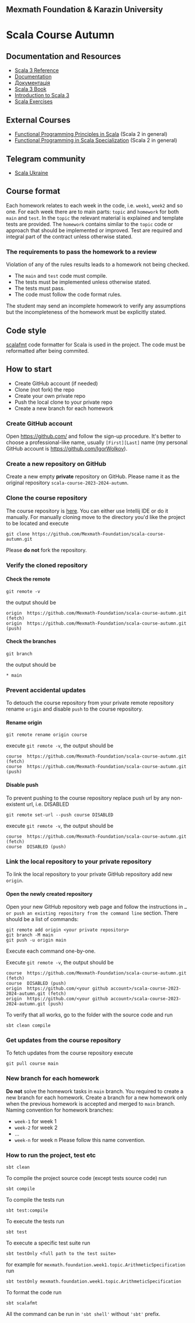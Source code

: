 ## Mexmath Foundation & Karazin University 
# Scala Course Autumn

## Documentation and Resources
* [Scala 3 Reference](https://docs.scala-lang.org/scala3/reference/)
* [Documentation](https://docs.scala-lang.org/)
* [Документація](https://docs.scala-lang.org/uk/)
* [Scala 3 Book](https://docs.scala-lang.org/scala3/book/introduction.html)
* [Introduction to Scala 3](https://www.baeldung.com/scala/dotty-scala-3)
* [Scala Exercises](https://www.scala-exercises.org/)

## External Courses
* [Functional Programming Principles in Scala](https://www.coursera.org/learn/scala-functional-programming?specialization=scala) (Scala 2 in general)
* [Functional Programming in Scala Specialization](https://www.coursera.org/specializations/scala) (Scala 2 in general)

## Telegram community
* [Scala Ukraine](https://t.me/scala_ukraine)

## Course format
Each homework relates to each week in the code, i.e. `week1`, `week2` and so one. 
For each week there are to main parts: `topic` and `homework` for both `main` and `test`. 
In the `topic` the relevant material is explained and template tests are provided. 
The `homework` contains similar to the `topic` code or approach that should be implemented or improved.
Test are required and integral part of the contract unless otherwise stated. 

### The requirements to pass the homework to a review
Violation of any of the rules results leads to a homework not being checked.
* The `main` and `test` code must compile.
* The tests must be implemented unless otherwise stated.
* The tests must pass.
* The code must follow the code format rules.

The student may send an incomplete homework to verify any assumptions but the incompleteness of the homework must be explicitly stated.

## Code style
[scalafmt](https://scalameta.org/scalafmt/) code formatter for Scala is used in the project.
The code must be reformatted after being commited.


## How to start
* Create GitHub account (if needed)
* Clone (not fork) the repo
* Create your own private repo
* Push the local clone to your private repo
* Create a new branch for each homework

### Create GitHub account
Open https://github.com/ and follow the sign-up procedure.
It's better to choose a professional-like name, usually `[First][Last]` name
(my personal GitHub account is https://github.com/IgorWolkov).

### Create a new repository on GitHub
Create a new empty **private** repository on GitHub. Please name it as the original repository `scala-course-2023-2024-autumn`.

### Clone the course repository
The course repository is [here](https://github.com/Mexmath-Foundation/scala-course-autumn).
You can either use Intellij IDE or do it manually.
For manually cloning move to the directory you'd like the project to be located and execute
````shell
git clone https://github.com/Mexmath-Foundation/scala-course-autumn.git
````

Please **do not** fork the repository.

### Verify the cloned repository
#### Check the remote
```shell
git remote -v
```
the output should be
```shell
origin	https://github.com/Mexmath-Foundation/scala-course-autumn.git (fetch)
origin	https://github.com/Mexmath-Foundation/scala-course-autumn.git (push)
```
#### Check the branches
```shell
git branch
```
the output should be
```shell
* main
```

### Prevent accidental updates
To detouch the course repository from your private remote repository rename `origin` and disable `push` to the course repository.

#### Rename origin
```shell
git remote rename origin course
```
execute `git remote -v`, the output should be
```shell
course	https://github.com/Mexmath-Foundation/scala-course-autumn.git (fetch)
course	https://github.com/Mexmath-Foundation/scala-course-autumn.git (push)
```
#### Disable push
To prevent pushing to the course repository replace push url by any non-existent url, i.e. DISABLED
```shell
git remote set-url --push course DISABLED
```
execute `git remote -v`, the output should be
```shell
course	https://github.com/Mexmath-Foundation/scala-course-autumn.git (fetch)
course	DISABLED (push)
```

### Link the local repository to your private repository
To link the local repository to your private GitHub repository add new `origin`.

#### Open the newly created repository
Open your new GitHub repository web page and follow the instructions in `…or push an existing repository from the command line` section.
There should be a list of commands:
```shell
git remote add origin <your private repository>
git branch -M main
git push -u origin main
```
Execute each command one-by-one.

Execute `git remote -v`, the output should be
```shell
course	https://github.com/Mexmath-Foundation/scala-course-autumn.git (fetch)
course	DISABLED (push)
origin  https://github.com/<your github account>/scala-course-2023-2024-autumn.git (fetch)
origin  https://github.com/<your github account>/scala-course-2023-2024-autumn.git (push)
```

To verify that all works, go to the folder with the source code and run
```shell
sbt clean compile
```

### Get updates from the course repository
To fetch updates from the course repository execute
```shell
git pull course main
```

### New branch for each homework
**Do not** solve the homework tasks in `main` branch. You required to create a new branch for each homework.
Create a branch for a new homework only when the previous homework is accepted and merged to `main` branch.
Naming convention for homework branches:
* `week-1` for week 1
* `week-2` for week 2
* ...
* `week-n` for week n
  Please follow this name convention.

### How to run the project, test etc


```shell
sbt clean
```

To compile the project source code (except tests source code) run

```shell
sbt compile
```

To compile the tests run
```shell
sbt test:compile
```

To execute the tests run
```shell
sbt test
```

To execute a specific test suite run
```shell
sbt testOnly <full path to the test suite>
```
for example for `mexmath.foundation.week1.topic.ArithmeticSpecification` run

```shell
sbt testOnly mexmath.foundation.week1.topic.ArithmeticSpecification
```

To format the code run
```shell
sbt scalafmt
```

All the command can be run in 
`'sbt shell'` without `'sbt'` prefix.